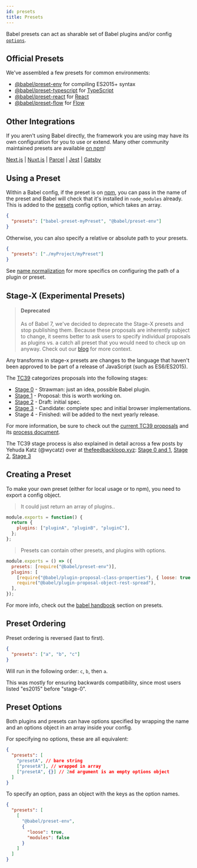 ```yaml
---
id: presets
title: Presets
---
```


Babel presets can act as sharable set of Babel plugins and/or config [`options`](options.md).

## Official Presets

We've assembled a few presets for common environments:

- [@babel/preset-env](preset-env.md) for compiling ES2015+ syntax
- [@babel/preset-typescript](preset-typescript.md) for [TypeScript](https://www.typescriptlang.org)
- [@babel/preset-react](preset-react.md) for [React](https://reactjs.org/)
- [@babel/preset-flow](preset-flow.md) for [Flow](https://flow.org/)

## Other Integrations

If you aren't using Babel directly, the framework you are using may have its own configuration for you to use or extend. Many other community maintained presets are available [on npm](https://www.npmjs.com/search?q=babel-preset)!

[Next.js](https://nextjs.org/docs/advanced-features/customizing-babel-config) | [Nuxt.js](https://nuxtjs.org/docs/2.x/configuration-glossary/configuration-build#babel) | [Parcel](https://en.parceljs.org/javascript.html#babel) | [Jest](https://jestjs.io/docs/getting-started#using-babel) | [Gatsby](https://www.gatsbyjs.com/docs/how-to/custom-configuration/babel)

<div id="preset-paths"></div>

## Using a Preset

Within a Babel config, if the preset is on [npm](https://www.npmjs.com/search?q=babel-preset), you can pass in the name of the preset and Babel will check that it's installed in `node_modules` already. This is added to the [presets](options.md#presets) config option, which takes an array.

```json title="babel.config.json"
{
  "presets": ["babel-preset-myPreset", "@babel/preset-env"]
}
```

Otherwise, you can also specify a relative or absolute path to your presets.

```json title="babel.config.json"
{
  "presets": ["./myProject/myPreset"]
}
```

See [name normalization](options.md#name-normalization) for more specifics on configuring the path of a plugin or preset.

## Stage-X (Experimental Presets)

<blockquote class="babel-callout babel-callout-danger">
  <h4>Deprecated</h4>
  <p>
    As of Babel 7, we've decided to deprecate the Stage-X presets and stop publishing them. Because these proposals are inherently subject to change, it seems better to ask users to specify individual proposals as plugins vs. a catch all preset that you would need to check up on anyway. Check out our <a href="https://babeljs.io/blog/2018/07/27/removing-babels-stage-presets">blog</a> for more context.
  </p>
</blockquote>

Any transforms in stage-x presets are changes to the language that haven't been approved to be part of a release of JavaScript (such as ES6/ES2015).

The [TC39](https://github.com/tc39) categorizes proposals into the following stages:

- [Stage 0](preset-stage-0.md) - Strawman: just an idea, possible Babel plugin.
- [Stage 1](preset-stage-1.md) - Proposal: this is worth working on.
- [Stage 2](preset-stage-2.md) - Draft: initial spec.
- [Stage 3](preset-stage-3.md) - Candidate: complete spec and initial browser implementations.
- Stage 4 - Finished: will be added to the next yearly release.

For more information, be sure to check out the [current TC39 proposals](https://github.com/tc39/proposals) and its [process document](https://tc39.github.io/process-document).

The TC39 stage process is also explained in detail across a few posts by Yehuda Katz (@wycatz) over at [thefeedbackloop.xyz](https://thefeedbackloop.xyz): [Stage 0 and 1](https://thefeedbackloop.xyz/tc39-a-process-sketch-stages-0-and-1/), [Stage 2](https://thefeedbackloop.xyz/tc39-process-sketch-stage-2/), [Stage 3](https://thefeedbackloop.xyz/tc39-process-sketch-stage-3/)

## Creating a Preset

To make your own preset (either for local usage or to npm), you need to export a config object.

> It could just return an array of plugins..

```js title="JavaScript"
module.exports = function() {
  return {
    plugins: ["pluginA", "pluginB", "pluginC"],
  };
};
```

> Presets can contain other presets, and plugins with options.

```js title="JavaScript"
module.exports = () => ({
  presets: [require("@babel/preset-env")],
  plugins: [
    [require("@babel/plugin-proposal-class-properties"), { loose: true }],
    require("@babel/plugin-proposal-object-rest-spread"),
  ],
});
```

For more info, check out the [babel handbook](https://github.com/thejameskyle/babel-handbook/blob/master/translations/en/user-handbook.md#making-your-own-preset) section on presets.

## Preset Ordering

Preset ordering is reversed (last to first).

```json title="babel.config.json"
{
  "presets": ["a", "b", "c"]
}
```

Will run in the following order: `c`, `b`, then `a`.

This was mostly for ensuring backwards compatibility, since most users listed "es2015" before "stage-0".

## Preset Options

Both plugins and presets can have options specified by wrapping the name and an options object in an array inside your config.

For specifying no options, these are all equivalent:

```json title="babel.config.json"
{
  "presets": [
    "presetA", // bare string
    ["presetA"], // wrapped in array
    ["presetA", {}] // 2nd argument is an empty options object
  ]
}
```

To specify an option, pass an object with the keys as the option names.

```json title="babel.config.json"
{
  "presets": [
    [
      "@babel/preset-env",
      {
        "loose": true,
        "modules": false
      }
    ]
  ]
}
```

